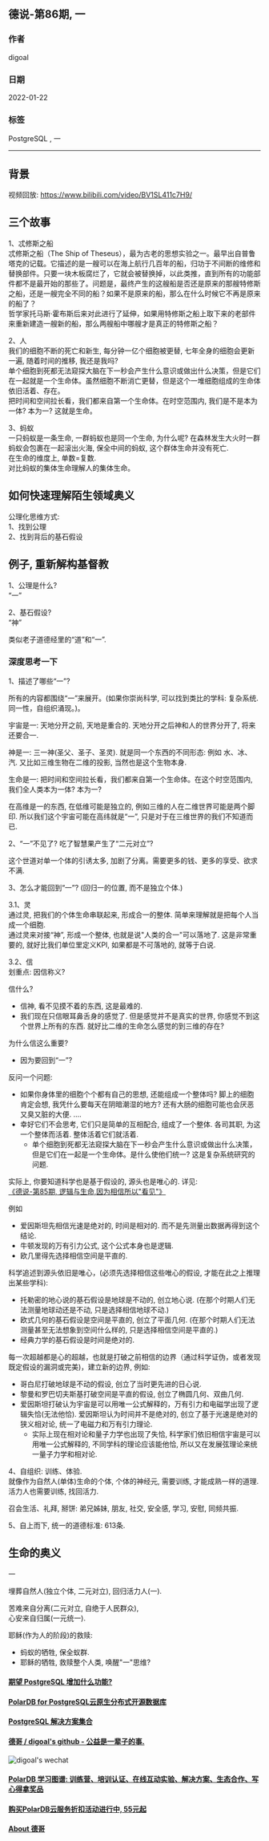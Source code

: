 ## 德说-第86期, 一       
                                        
### 作者                                        
digoal                                        
                                        
### 日期                                        
2022-01-22                                       
                                        
### 标签                                     
PostgreSQL , 一           
                                      
----                                      
                                      
## 背景                                      
视频回放: https://www.bilibili.com/video/BV1SL411c7H9/     
  
## 三个故事  
  
1、忒修斯之船  
忒修斯之船（The Ship of Theseus），最为古老的思想实验之一。最早出自普鲁塔克的记载。它描述的是一艘可以在海上航行几百年的船，归功于不间断的维修和替换部件。只要一块木板腐烂了，它就会被替换掉，以此类推，直到所有的功能部件都不是最开始的那些了。问题是，最终产生的这艘船是否还是原来的那艘特修斯之船，还是一艘完全不同的船？如果不是原来的船，那么在什么时候它不再是原来的船了？  
哲学家托马斯·霍布斯后来对此进行了延伸，如果用特修斯之船上取下来的老部件来重新建造一艘新的船，那么两艘船中哪艘才是真正的特修斯之船？  
  
2、人  
我们的细胞不断的死亡和新生, 每分钟一亿个细胞被更替, 七年全身的细胞会更新一遍, 随着时间的推移, 我还是我吗?   
单个细胞到死都无法窥探大脑在下一秒会产生什么意识或做出什么决策，但是它们在一起就是一个生命体。虽然细胞不断消亡更替，但是这个一堆细胞组成的生命体依旧活着、存在。  
把时间和空间拉长看，我们都来自第一个生命体。在时空范围内, 我们是不是本为一体? 本为一? 这就是生命。  
  
  
3、蚂蚁  
一只蚂蚁是一条生命, 一群蚂蚁也是同一个生命, 为什么呢? 在森林发生大火时一群蚂蚁会包裹在一起滚出火海, 保全中间的蚂蚁, 这个群体生命并没有死亡.   
在生命的维度上, 单数=复数.    
对比蚂蚁的集体生命理解人的集体生命。   
  
  
## 如何快速理解陌生领域奥义  
公理化思维方式:  
1、找到公理  
2、找到背后的基石假设  
  
  
## 例子, 重新解构基督教  
  
1、公理是什么?  
“一”  
  
2、基石假设?  
“神”  
  
类似老子道德经里的“道”和“一”.   
  
  
### 深度思考一下  
1、描述了哪些“一”?  
  
所有的内容都围绕“一”来展开。(如果你崇尚科学, 可以找到类比的学科: 复杂系统. 同一性，自组织涌现。)。  
  
宇宙是一: 天地分开之前, 天地是重合的. 天地分开之后神和人的世界分开了, 将来还要合一.   
  
神是一: 三一神(圣父、圣子、圣灵).  就是同一个东西的不同形态: 例如 水、冰、汽.  又比如三维生物在二维的投影, 当然也是这个生物本身.   
  
生命是一: 把时间和空间拉长看，我们都来自第一个生命体。在这个时空范围内, 我们全人类本为一体? 本为一?   
  
在高维是一的东西, 在低维可能是独立的, 例如三维的人在二维世界可能是两个脚印. 所以我们这个宇宙可能在高纬就是“一”, 只是对于在三维世界的我们不知道而已.   
  
2、“一”不见了? 吃了智慧果产生了“二元对立”?    
  
这个世道对单一个体的引诱太多, 加剧了分离。需要更多的钱、更多的享受、欲求不满.    
  
3、怎么才能回到“一”?  (回归一的位置, 而不是独立个体.)   
  
3\.1、灵  
通过灵, 把我们的个体生命串联起来, 形成合一的整体. 简单来理解就是把每个人当成一个细胞.    
通过灵来对接“神”, 形成一个整体, 也就是说"人类的合一"可以落地了. 这是非常重要的, 就好比我们单位里定义KPI, 如果都是不可落地的, 就等于白说.  
  
3\.2、信  
划重点: 因信称义?   
  
信什么?   
- 信神, 看不见摸不着的东西, 这是最难的.   
- 我们现在只信眼耳鼻舌身的感觉了. 但是感觉并不是真实的世界, 你感觉不到这个世界上所有的东西. 就好比二维的生命怎么感觉的到三维的存在?   
  
为什么信这么重要?   
- 因为要回到“一”?    
  
反问一个问题:   
- 如果你身体里的细胞个个都有自己的思想, 还能组成一个整体吗? 脚上的细胞肯定会想, 我凭什么要每天在阴暗潮湿的地方? 还有大肠的细胞可能也会厌恶又臭又脏的大便. ....    
- 幸好它们不会思考, 它们只是简单的互相配合, 组成了一个整体. 各司其职, 为这一个整体而活着. 整体活着它们就活着.    
    - 单个细胞到死都无法窥探大脑在下一秒会产生什么意识或做出什么决策，但是它们在一起是一个生命体。是什么使他们统一? 这是复杂系统研究的问题.   
  
实际上, 你要知道科学也是基于假设的, 源头也是唯心的.  详见:   
[《德说-第85期, 逻辑与生命,因为相信所以"看见"》](../202201/20220110_04.md)  
  
例如  
- 爱因斯坦先相信光速是绝对的, 时间是相对的. 而不是先测量出数据再得到这个结论.        
- 牛顿发现的万有引力公式, 这个公式本身也是逻辑.        
- 欧几里得先选择相信空间是平直的.      
  
科学追述到源头依旧是唯心，(必须先选择相信这些唯心的假设, 才能在此之上推理出某些学科):       
- 托勒密的地心说的基石假设是地球是不动的, 创立地心说. (在那个时期人们无法测量地球动还是不动, 只是选择相信地球不动.)       
- 欧式几何的基石假设是空间是平直的, 创立了平面几何. (在那个时期人们无法测量甚至无法想象到空间什么样的, 只是选择相信空间是平直的.)       
- 经典力学的基石假设是时间是绝对的.       
      
每一次超越都是心的超越，也就是打破之前相信的边界（通过科学证伪，或者发现既定假设的漏洞或完美)，建立新的边界, 例如:      
- 哥白尼打破地球是不动的假设, 创立了当时更先进的日心说.      
- 黎曼和罗巴切夫斯基打破空间是平直的假设, 创立了椭圆几何、双曲几何.      
- 爱因斯坦打破认为宇宙是可以用唯一公式解释的，万有引力和电磁学出现了逻辑失恰(无法他恰). 爱因斯坦认为时间并不是绝对的, 创立了基于光速是绝对的狭义相对论, 统一了电磁力和万有引力理论.       
    - 实际上现在相对论和量子力学也出现了失恰, 科学家们依旧相信宇宙是可以用唯一公式解释的, 不同学科的理论应该能他恰, 所以又在发展弦理论来统一量子力学和相对论.       
  
4、自组织: 训练、体验.    
就像作为自然人(单体)生命的个体, 个体的神经元, 需要训练, 才能成熟一样的道理. 活力人也需要训练, 找回活力.    
  
召会生活、礼拜, 掰饼: 弟兄姊妹, 朋友, 社交, 安全感, 学习, 安慰, 同频共振.    
  
5、自上而下, 统一的道德标准: 613条.     
  
  
## 生命的奥义  
  
一  
  
埋葬自然人(独立个体, 二元对立), 回归活力人(一).   
  
苦难来自分离(二元对立, 自绝于人民群众),   
心安来自归属(一元统一).   
  
耶稣(作为人的阶段)的救赎:    
- 蚂蚁的牺牲, 保全蚁群.    
- 耶稣的牺牲, 救赎整个人类, 唤醒"一"思维?    
  
  
#### [期望 PostgreSQL 增加什么功能?](https://github.com/digoal/blog/issues/76 "269ac3d1c492e938c0191101c7238216")
  
  
#### [PolarDB for PostgreSQL云原生分布式开源数据库](https://github.com/ApsaraDB/PolarDB-for-PostgreSQL "57258f76c37864c6e6d23383d05714ea")
  
  
#### [PostgreSQL 解决方案集合](https://yq.aliyun.com/topic/118 "40cff096e9ed7122c512b35d8561d9c8")
  
  
#### [德哥 / digoal's github - 公益是一辈子的事.](https://github.com/digoal/blog/blob/master/README.md "22709685feb7cab07d30f30387f0a9ae")
  
  
![digoal's wechat](../pic/digoal_weixin.jpg "f7ad92eeba24523fd47a6e1a0e691b59")
  
  
#### [PolarDB 学习图谱: 训练营、培训认证、在线互动实验、解决方案、生态合作、写心得拿奖品](https://www.aliyun.com/database/openpolardb/activity "8642f60e04ed0c814bf9cb9677976bd4")
  
  
#### [购买PolarDB云服务折扣活动进行中, 55元起](https://www.aliyun.com/activity/new/polardb-yunparter?userCode=bsb3t4al "e0495c413bedacabb75ff1e880be465a")
  
  
#### [About 德哥](https://github.com/digoal/blog/blob/master/me/readme.md "a37735981e7704886ffd590565582dd0")
  

